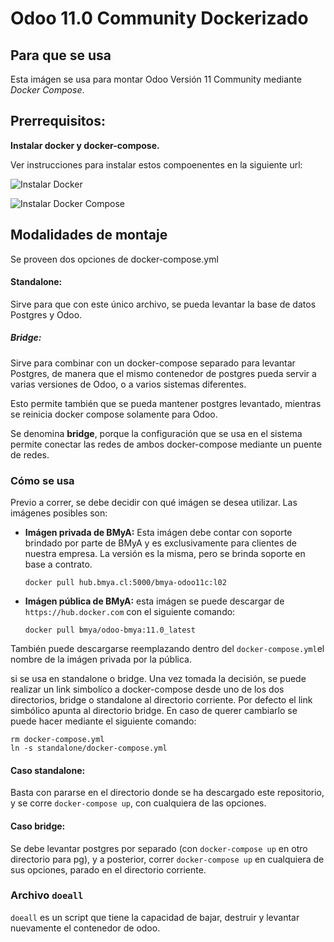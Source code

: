 # Odoo 11.0 Community Dockerizado

## Para que se usa
Esta imágen se usa para montar Odoo Versión 11 Community mediante
*Docker Compose*.

## Prerrequisitos:
**Instalar docker y docker-compose.**

Ver instrucciones para instalar estos compoenentes en la siguiente url:


![Instalar Docker](https://docs.docker.com/install/)



![Instalar Docker Compose](https://docs.docker.com/compose/install/)


## Modalidades de montaje
Se proveen dos opciones de docker-compose.yml

#### Standalone:
Sirve para que con este único archivo, se pueda levantar la base de datos Postgres y Odoo.

##### Bridge:
Sirve para combinar con un docker-compose separado para levantar Postgres, de manera que el mismo
contenedor de postgres pueda servir a varias versiones de Odoo, o a varios sistemas diferentes.

Esto permite también que se pueda mantener postgres levantado, mientras se reinicia docker compose 
solamente para Odoo.

Se denomina **bridge**, porque la configuración que se usa en el sistema permite
conectar las redes de ambos docker-compose mediante un puente de redes.

### Cómo se usa
Previo a correr, se debe decidir con qué imágen se desea utilizar. Las imágenes posibles son:
 
- **Imágen privada de BMyA:** Esta imágen debe contar con soporte brindado por parte de BMyA
y es exclusivamente para clientes de nuestra empresa. La versión es la misma, pero se brinda soporte
en base a contrato.

    ```
    docker pull hub.bmya.cl:5000/bmya-odoo11c:l02
    ```

- **Imágen pública de BMyA:** esta imágen se puede descargar de `https://hub.docker.com` con el 
siguiente comando:

    ```
    docker pull bmya/odoo-bmya:11.0_latest
    ```

También puede descargarse reemplazando dentro del `docker-compose.yml`el nombre de la imágen 
privada por la pública.


si se usa en standalone o bridge. Una
vez tomada la decisión, se puede realizar un link simbolíco a docker-compose
desde uno de los dos directorios, bridge o standalone al directorio corriente.
Por defecto el link simbólico apunta al directorio bridge. En caso de
querer cambiarlo se puede hacer mediante el siguiente comando:

    
    rm docker-compose.yml
    ln -s standalone/docker-compose.yml
    

#### Caso standalone:

Basta con pararse en el directorio donde se ha descargado este repositorio, 
y se corre `docker-compose up`, con cualquiera de las opciones.

#### Caso bridge:

Se debe levantar postgres por separado (con `docker-compose up` en otro directorio 
para pg), y a posterior, correr `docker-compose up` en cualquiera de sus opciones, 
parado en el directorio corriente.

### Archivo `doeall`

`doeall` es un script que tiene la capacidad de bajar, destruir y levantar
nuevamente el contenedor de odoo.

